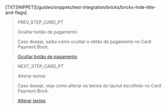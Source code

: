 [TXTSNIPPET][/guides/snippets/test-integration/bricks/bricks-hide-title-and-flags]

> PREV_STEP_CARD_PT
>
> Ocultar botão de pagamento 
>
> Caso deseje, saiba como ocultar o obtão de pagamento no Card Payment Brick.
>
> [Ocultar botão de pagamento](/developers/pt/docs/checkout-bricks/payment-brick/additional-customization/hide-payment-button)

> NEXT_STEP_CARD_PT
>
> Alterar textos
>
> Caso deseje, veja como alterar os textos do layout escolhido no Card Payment Brick.
>
> [Alterar textos](/developers/pt/docs/checkout-bricks/payment-brick/additional-customization/modify-texts)